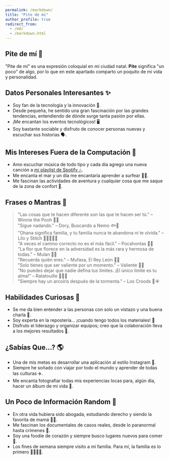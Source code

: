 ```yaml
---
permalink: /markdown/
title: "Pite de mi"
author_profile: true
redirect_from: 
  - /md/
  - /markdown.html
---
```

## Pite de mí 💫

"Pite de mí" es una expresión coloquial en mi ciudad natal. **Pite** significa "un poco" de algo, por lo que en este apartado comparto un poquito de mi vida y personalidad.


## Datos Personales Interesantes ✨

* Soy fan de la tecnología y la innovación 🚀.
* Desde pequeña, he sentido una gran fascinación por las grandes tendencias, entendiendo de dónde surge tanta pasión por ellas.
* ¡Me encantan los eventos tecnológicos! 🖥️
* Soy bastante sociable y disfruto de conocer personas nuevas y escuchar sus historias 🗣️.

## Mis Intereses Fuera de la Computación 🌊

- Amo escuchar música de todo tipo y cada día agrego una nueva canción a [mi playlist de Spotify 🎶](https://open.spotify.com/user/4fbjoqf1l417rg0qzhtfa1ylz?si=46c489354c424481).
- Me encanta el mar y un día me encantaría aprender a surfear 🏄‍♀️.
- Me fascinan las actividades de aventura y cualquier cosa que me saque de la zona de confort 🧗.

## Frases o Mantras 🌈

> "Las cosas que te hacen diferente son las que te hacen ser tú." – Winnie the Pooh 🐻🍯  
> "Sigue nadando." – Dory, Buscando a Nemo 🐟🌊  
> "Ohana significa familia, y tu familia nunca te abandona ni te olvida." – Lilo y Stitch 👨‍👩‍👧‍👦💙  
> "A veces el camino correcto no es el más fácil." – Pocahontas 🍂🌄  
> "La flor que florece en la adversidad es la más rara y hermosa de todas." – Mulan 🌸🏯  
> "Recuerda quién eres." – Mufasa, El Rey León 🦁✨  
> "Solo tienes que ser valiente por un momento." – Valiente 🏹🦋  
> "No puedes dejar que nadie defina tus límites. ¡El único límite es tu alma!" – Ratatouille 👨‍🍳🐭  
> "Siempre hay un arcoíris después de la tormenta." – Los Croods 🌈☀️

## Habilidades Curiosas 🧁

- Se me da bien entender a las personas con solo un vistazo y una buena charla 👀.
- Soy experta en la repostería... ¡cuando tengo todos los materiales! 🍰
- Disfruto el liderazgo y organizar equipos; creo que la colaboración lleva a los mejores resultados 🤝.

## ¿Sabías Que...? 🌎

- Una de mis metas es desarrollar una aplicación al estilo Instagram 📱.
- Siempre he soñado con viajar por todo el mundo y aprender de todas las culturas ✈️.
- Me encanta fotografiar todas mis experiencias locas para, algún día, hacer un álbum de mi vida 📸.

## Un Poco de Información Random 🎲

- En otra vida hubiera sido abogada, estudiando derecho y siendo la favorita de mamá 👩‍⚖️.
- Me fascinan los documentales de casos reales, desde lo paranormal hasta crímenes 🎥.
- Soy una foodie de corazón y siempre busco lugares nuevos para comer 🍲.
- Los fines de semana siempre visito a mi familia. Para mí, la familia es lo primero 👨‍👩‍👧‍👦.

